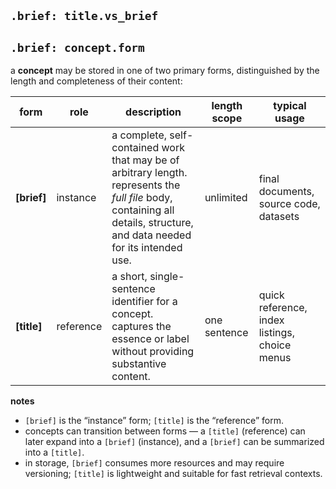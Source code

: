 ## `.brief: title.vs_brief`
## `.brief: concept.form`

a **concept** may be stored in one of two primary forms, distinguished by the length and completeness of their content:

| form   | role        | description | length scope | typical usage |
|--------|-------------|-------------|--------------|---------------|
| **[brief]** | instance  | a complete, self-contained work that may be of arbitrary length. represents the *full file* body, containing all details, structure, and data needed for its intended use. | unlimited | final documents, source code, datasets |
| **[title]** | reference | a short, single-sentence identifier for a concept. captures the essence or label without providing substantive content. | one sentence | quick reference, index listings, choice menus |

**notes**
- `[brief]` is the “instance” form; `[title]` is the “reference” form.
- concepts can transition between forms — a `[title]` (reference) can later expand into a `[brief]` (instance), and a `[brief]` can be summarized into a `[title]`.
- in storage, `[brief]` consumes more resources and may require versioning; `[title]` is lightweight and suitable for fast retrieval contexts.

